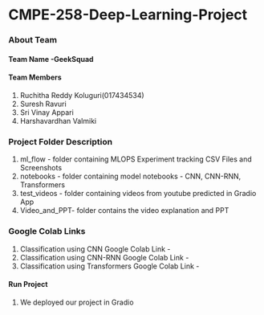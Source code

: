 # CMPE-258-Deep-Learning-Project


### About Team
#### Team Name -GeekSquad
#### Team Members 
1. Ruchitha Reddy Koluguri(017434534)
2. Suresh Ravuri
3. Sri Vinay Appari
4. Harshavardhan Valmiki

### Project Folder Description
1. ml_flow - folder containing MLOPS Experiment tracking CSV Files and Screenshots
2. notebooks - folder containing model notebooks - CNN, CNN-RNN, Transformers 
3. test_videos - folder containing videos from youtube predicted in Gradio App
4. Video_and_PPT- folder contains the video explanation and PPT

### Google Colab Links 
1. Classification using CNN Google Colab Link - 
2. Classification using CNN-RNN Google Colab Link - 
3. Classification using Transformers Google Colab Link -



#### Run Project
1. We deployed our project in Gradio

